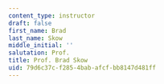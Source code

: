 ```yaml
---
content_type: instructor
draft: false
first_name: Brad
last_name: Skow
middle_initial: ''
salutation: Prof.
title: Prof. Brad Skow
uid: 79d6c37c-f285-4bab-afcf-bb8147d481ff
---
```

